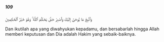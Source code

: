 ##### 109

<span class="ayah">وَٱتَّبِعْ مَا يُوحَىٰٓ إِلَيْكَ وَٱصْبِرْ حَتَّىٰ يَحْكُمَ ٱللَّهُ ۚ وَهُوَ خَيْرُ ٱلْحَٰكِمِينَ</span>

<span class="ayah_translation">Dan ikutilah apa yang diwahyukan kepadamu, dan bersabarlah hingga Allah memberi keputusan dan Dia adalah Hakim yang sebaik-baiknya.</span>
